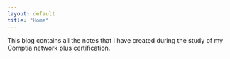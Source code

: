 ```yaml
---
layout: default
title: "Home"
---
```


<body>This blog contains all the notes that I have created during the study of my Comptia network plus certification. </body>
